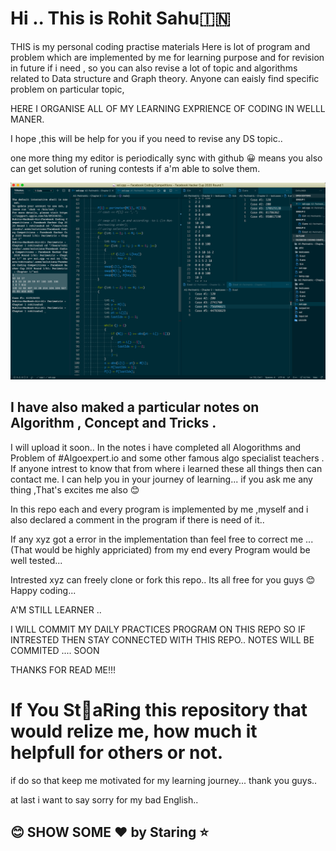 # Hi ..  This is Rohit Sahu🇮🇳

THIS  is my personal  coding practise materials 
Here is lot of program and problem which are implemented by me for learning purpose and for revision in future if i need ,
so you can also revise a lot of topic and algorithms related to Data structure and Graph theory. 
Anyone can eaisly find specific problem on particular topic,

HERE I ORGANISE ALL OF MY LEARNING EXPRIENCE OF CODING IN WELLL MANER.

I hope ,this will be help  for you if you need to revise any DS topic.. 

one more thing my editor is periodically sync  with github 😀 means you also can get solution of runing contests if a'm able to solve them.

![alt text](https://github.com/sha-since1999/CompetitiveCodingPractice/blob/gh-pages/theme.png?raw=true)


## I have also maked a particular notes on Algorithm , Concept and Tricks .
I will upload it  soon.. 
In the notes i have completed all  Alogorithms and Problem of #Algoexpert.io  and some other famous algo specialist teachers .
If anyone intrest to know that from where i learned these all things then can contact me. I can help you in your journey of learning...
if you ask me any thing ,That's excites me also 😊

In this repo each and every program is implemented by me ,myself and i also declared a comment in the program  if there is need of it..

If any xyz got  a error in the implementation than feel free to correct me ...(That would be highly appriciated)
from my end every Program would be well tested...

Intrested xyz can freely clone or fork this repo.. Its all free for you guys 😊 Happy coding...
  
A'M STILL LEARNER ..
 
I WILL  COMMIT MY DAILY PRACTICES PROGRAM ON THIS REPO SO IF INTRESTED THEN STAY CONNECTED WITH THIS REPO..
NOTES WILL BE COMMITED .... SOON

 THANKS FOR READ ME!!!
 
 

# If You St🌟aRing  this repository that would relize me, how much it helpfull for others or not.
 if do so that keep me motivated for my learning journey... thank you guys..
 
 at last i want to say sorry  for my bad English..
 
##  😊 SHOW SOME ♥️  by Staring ⭐️


